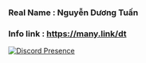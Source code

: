 ### **Real Name :** Nguyễn Dương Tuấn

### **Info link :** https://many.link/dt

[![Discord Presence](https://lanyard-profile-readme-nyria.vercel.app/api/542602170080428063)](https://discord.com/users/542602170080428063)
